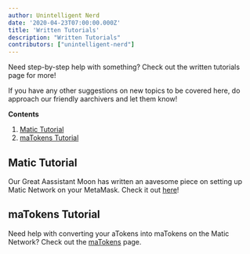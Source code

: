```yaml
---
author: Unintelligent Nerd
date: '2020-04-23T07:00:00.000Z'
title: 'Written Tutorials'
description: "Written Tutorials"
contributors: ["unintelligent-nerd"]
---
```


Need step-by-step help with something? Check out the written tutorials page for more!

If you have any other suggestions on new topics to be covered here, do approach our friendly aarchivers and let them know!

<div class="contentsBox">

**Contents**

<ol>
<li><a href=#matic-tutorial>Matic Tutorial</a></li>
<li><a href=#matokens-tutorial>maTokens Tutorial</a></li>
</ol>

</div>

## Matic Tutorial
Our Great Aassistant Moon has written an aavesome piece on setting up Matic Network on your MetaMask. Check it out [here](/matic)!

## maTokens Tutorial
Need help with converting your aTokens into maTokens on the Matic Network? Check out the [maTokens](/matokens) page.